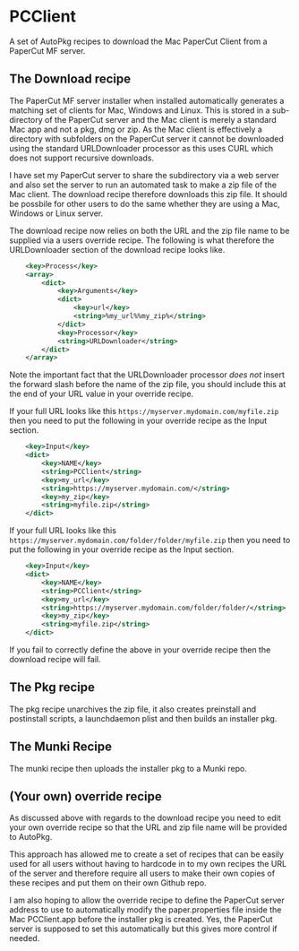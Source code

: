 PCClient
============

A set of AutoPkg recipes to download the Mac PaperCut Client from a PaperCut MF server.

The Download recipe
------------

The PaperCut MF server installer when installed automatically generates a matching set of clients for Mac, Windows and Linux. This is stored in a sub-directory of the PaperCut server and the Mac client is merely a standard Mac app and not a pkg, dmg or zip. As the Mac client is effectively a directory with subfolders on the PaperCut server it cannot be downloaded using the standard URLDownloader processor as this uses CURL which does not support recursive downloads.

I have set my PaperCut server to share the subdirectory via a web server and also set the server to run an automated task to make a zip file of the Mac client. The download recipe therefore downloads this zip file. It should be possbile for other users to do the same whether they are using a Mac, Windows or Linux server.

The download recipe now relies on both the URL and the zip file name to be supplied via a users override recipe. The following is what therefore the URLDownloader section of the download recipe looks like.

~~~xml
	<key>Process</key>
	<array>
		<dict>
			<key>Arguments</key>
			<dict>
				<key>url</key>
				<string>%my_url%%my_zip%</string>
			</dict>
			<key>Processor</key>
			<string>URLDownloader</string>
		</dict>
	</array>
~~~

Note the important fact that the URLDownloader processor _does not_ insert the forward slash before the name of the zip file, you should include this at the end of your URL value in your override recipe.

If your full URL looks like this ```https://myserver.mydomain.com/myfile.zip``` then you need to put the following in your override recipe as the Input section.

~~~xml
	<key>Input</key>
	<dict>
		<key>NAME</key>
		<string>PCClient</string>
		<key>my_url</key>
		<string>https://myserver.mydomain.com/</string>
		<key>my_zip</key>
		<string>myfile.zip</string>
	</dict>
~~~

If your full URL looks like this ```https://myserver.mydomain.com/folder/folder/myfile.zip``` then you need to put the following in your override recipe as the Input section.

~~~xml
	<key>Input</key>
	<dict>
		<key>NAME</key>
		<string>PCClient</string>
		<key>my_url</key>
		<string>https://myserver.mydomain.com/folder/folder/</string>
		<key>my_zip</key>
		<string>myfile.zip</string>
	</dict>
~~~

If you fail to correctly define the above in your override recipe then the download recipe will fail.

The Pkg recipe
------------
The pkg recipe unarchives the zip file, it also creates preinstall and postinstall scripts, a launchdaemon plist and then builds an installer pkg.

The Munki Recipe
------------
The munki recipe then uploads the installer pkg to a Munki repo.

(Your own) override recipe
------------
As discussed above with regards to the download recipe you need to edit your own override recipe so that the URL and zip file name will be provided to AutoPkg.

This approach has allowed me to create a set of recipes that can be easily used for all users without having to hardcode in to my own recipes the URL of the server and therefore require all users to make their own copies of these recipes and put them on their own Github repo.

I am also hoping to allow the override recipe to define the PaperCut server address to use to automatically modify the paper.properties file inside the Mac PCClient.app before the installer pkg is created. Yes, the PaperCut server is supposed to set this automatically but this gives more control if needed.

